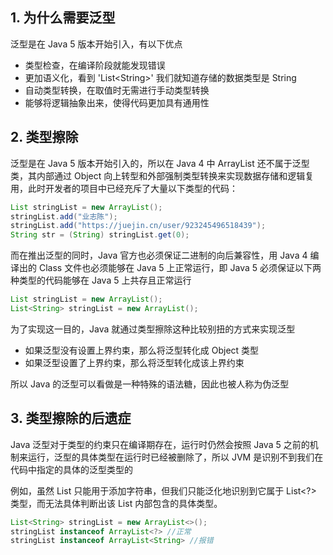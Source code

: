 ## 1. 为什么需要泛型

泛型是在 Java 5 版本开始引入，有以下优点

- 类型检查，在编译阶段就能发现错误
- 更加语义化，看到 'List\<String\>' 我们就知道存储的数据类型是 String
- 自动类型转换，在取值时无需进行手动类型转换
- 能够将逻辑抽象出来，使得代码更加具有通用性

## 2. 类型擦除
  
泛型是在 Java 5 版本开始引入的，所以在 Java 4 中 ArrayList 还不属于泛型类，其内部通过 Object 向上转型和外部强制类型转换来实现数据存储和逻辑复用，此时开发者的项目中已经充斥了大量以下类型的代码：

```java
List stringList = new ArrayList();
stringList.add("业志陈");
stringList.add("https://juejin.cn/user/923245496518439");
String str = (String) stringList.get(0);
```

而在推出泛型的同时，Java 官方也必须保证二进制的向后兼容性，用 Java 4 编译出的 Class 文件也必须能够在 Java 5 上正常运行，即 Java 5 必须保证以下两种类型的代码能够在 Java 5 上共存且正常运行

```java
List stringList = new ArrayList();
List<String> stringList = new ArrayList();
```
  
为了实现这一目的，Java 就通过类型擦除这种比较别扭的方式来实现泛型
  
- 如果泛型没有设置上界约束，那么将泛型转化成 Object 类型
- 如果泛型设置了上界约束，那么将泛型转化成该上界约束

所以 Java 的泛型可以看做是一种特殊的语法糖，因此也被人称为伪泛型
  
## 3. 类型擦除的后遗症
  
Java 泛型对于类型的约束只在编译期存在，运行时仍然会按照 Java 5 之前的机制来运行，泛型的具体类型在运行时已经被删除了，所以 JVM 是识别不到我们在代码中指定的具体的泛型类型的

例如，虽然 List<String> 只能用于添加字符串，但我们只能泛化地识别到它属于 List<?> 类型，而无法具体判断出该 List 内部包含的具体类型。

```java
List<String> stringList = new ArrayList<>();
stringList instanceof ArrayList<?> //正常
stringList instanceof ArrayList<String> //报错
```
  
